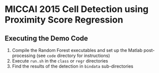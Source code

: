 # MICCAI 2015 Cell Detection using Proximity Score Regression
## Executing the Demo Code
1. Compile the Random Forest executables and set up the Matlab post-processing (see `code` directory for instructions)
2. Execute `run.sh` in the `class` or `regr` directories
3. Find the results of the detection in `bindata` sub-directories
